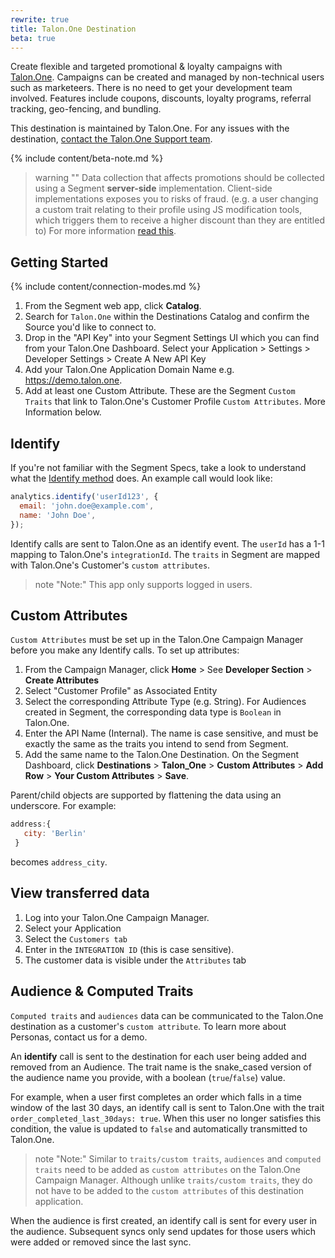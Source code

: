 ```yaml
---
rewrite: true
title: Talon.One Destination
beta: true
---
```

Create flexible and targeted promotional & loyalty campaigns with [Talon.One](https://Talon.One/?utm_source=segmentio&utm_medium=docs&utm_campaign=partners).
Campaigns can be created and managed by non-technical users such as marketeers. There is no need to get your development team involved. Features include coupons, discounts, loyalty programs, referral tracking, geo-fencing, and bundling.

This destination is maintained by Talon.One. For any issues with the destination, [contact the Talon.One Support team](mailto:support@talon.one).

{% include content/beta-note.md %}

> warning ""
> Data collection that affects promotions should be collected using a Segment **server-side** implementation. Client-side implementations exposes you to risks of fraud. (e.g. a user changing a custom trait relating to their profile using JS modification tools, which triggers them to receive a higher discount than they are entitled to) For more information  [read this](https://segment.com/docs/guides/how-to-guides/collect-on-client-or-server/).

## Getting Started

{% include content/connection-modes.md %}

1. From the Segment web app, click **Catalog**.
2. Search for `Talon.One` within the Destinations Catalog and confirm the Source you'd like to connect to.
3. Drop in the "API Key" into your Segment Settings UI which you can find from your Talon.One Dashboard. Select your Application > Settings > Developer Settings > Create A New API Key
4. Add your Talon.One Application Domain Name e.g. https://demo.talon.one.
5. Add at least one Custom Attribute. These are the Segment `Custom Traits` that link to Talon.One's Customer Profile `Custom Attributes`. More Information below.

## Identify

If you're not familiar with the Segment Specs, take a look to understand what the [Identify method](https://segment.com/docs/connections/spec/identify/) does. An example call would look like:

```js
analytics.identify('userId123', {
  email: 'john.doe@example.com',
  name: 'John Doe',
});
```

Identify calls are sent to Talon.One as an identify event. The `userId` has a 1-1 mapping to Talon.One's `integrationId`. The `traits` in Segment are mapped with Talon.One's Customer's `custom attributes`.

> note "Note:"
> This app only supports logged in users.

## Custom Attributes

`Custom Attributes` must be set up in the Talon.One Campaign Manager before you make any Identify calls. To set up attributes:

1. From the Campaign Manager, click **Home** > See **Developer Section** > **Create Attributes**
2. Select "Customer Profile" as Associated Entity
3. Select the corresponding Attribute Type (e.g. String).
   For Audiences created in Segment, the corresponding data type is `Boolean` in Talon.One.
4. Enter the API Name (Internal).
   The name is case sensitive, and must be exactly the same as the traits you intend to send from Segment.
5. Add the same name to the Talon.One Destination. On the Segment Dashboard, click **Destinations** > **Talon_One** > **Custom Attributes** > **Add Row** > **Your Custom Attributes** > **Save**.

Parent/child objects are supported by flattening the data using an underscore.
For example:

```js
address:{
   city: 'Berlin'
 }
```
becomes `address_city`.

##  View transferred data

1. Log into your Talon.One Campaign Manager.
2. Select your Application
3. Select the `Customers tab`
4. Enter in the `INTEGRATION ID` (this is case sensitive).
5. The customer data is visible under the `Attributes` tab

## Audience & Computed Traits

`Computed traits` and `audiences` data can be communicated to the Talon.One destination as a customer's `custom attribute`. To learn more about Personas, contact us for a demo.

An **identify** call is sent to the destination for each user being added and removed from an Audience. The trait name is the snake_cased version of the audience name you provide, with a  boolean (`true`/`false`) value.

For example, when a user first completes an order which falls in a time window of the last 30 days, an identify call is sent to Talon.One with the trait `order_completed_last_30days: true`. When this user no longer satisfies this condition, the value is updated to `false` and automatically transmitted to Talon.One.

> note "Note:"
> Similar to `traits/custom traits`, `audiences` and `computed traits` need to be added as `custom attributes` on the Talon.One Campaign Manager. Although unlike `traits/custom traits`, they do not have to be added to the `custom attributes` of this destination application.

When the audience is first created, an identify call is sent for every user in the audience. Subsequent syncs only send updates for those users which were added or removed since the last sync.
